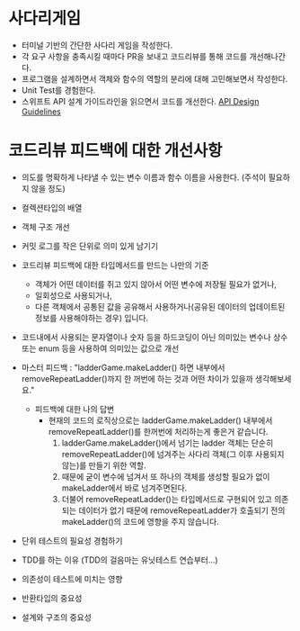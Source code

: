 # 사다리게임

- 터미널 기반의 간단한 사다리 게임을 작성한다.
- 각 요구 사항을 충족시킬 때마다 PR을 보내고 코드리뷰를 통해 코드를 개선해나간다.
- 프로그램을 설계하면서 객체와 함수의 역할의 분리에 대해 고민해보면서 작성한다.
- Unit Test를 경험한다.
- 스위프트 API 설계 가이드라인을 읽으면서 코드를 개선한다. [API Design Guidelines](https://swift.org/documentation/api-design-guidelines/)

# 코드리뷰 피드백에 대한 개선사항
- 의도를 명확하게 나타낼 수 있는 변수 이름과 함수 이름을 사용한다. (주석이 필요하지 않을 정도)
- 컬렉션타입의 배열
- 객체 구조 개선
- 커밋 로그를 작은 단위로 의미 있게 남기기
- 코드리뷰 피드백에 대한 타입메서드를 만드는 나만의 기준
	* 객체가 어떤 데이터를 쥐고 있지 않아서 어떤 변수에 저장될 필요가 없거나,
	* 일회성으로 사용되거나,
	* 다른 객체에서 공통된 값을 공유해서 사용하거나(공유된 데이터의 업데이트된 정보를 사용해야하는 경우) 입니다.
- 코드내에서 사용되는 문자열이나 숫자 등을 하드코딩이 아닌 의미있는 변수나 상수 또는 enum 등을 사용하여 의미있는 값으로 개선

- 마스터 피드백 : "ladderGame.makeLadder() 하면 내부에서 removeRepeatLadder()까지 한 꺼번에 하는 것과 어떤 차이가 있을까 생각해보세요."
	- 피드백에 대한 나의 답변
		- 현재의 코드의 로직상으로는 ladderGame.makeLadder() 내부에서 removeRepeatLadder()를 한꺼번에 처리하는게 좋은거 같습니다.
			1. ladderGame.makeLadder()에서 넘기는 ladder 객체는 단순히 removeRepeatLadder()에 넘겨주는 사다리 객체(그 이후 사용되지 않는)를 만들기 위한 역할.
			2. 때문에 굳이 변수에 넘겨서 또 하나의 객체를 생성할 필요가 없이 makeLadder에서 바로 넘겨주면된다.
			3. 더불어 removeRepeatLadder()는 타입메서드로 구현되어 있고 의존되는 데이터가 없기 때문에 removeRepeatLadder가 호출되기 전의 makeLadder()의 코드에 영향을 주지 않습니다.
			
- 단위 테스트의 필요성 경험하기
- TDD를 하는 이유 (TDD의 걸음마는 유닛테스트 연습부터...)
- 의존성이 테스트에 미치는 영향
- 반환타입의 중요성
- 설계와 구조의 중요성